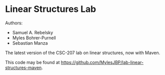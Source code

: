 # Linear Structures Lab

Authors:

* Samuel A. Rebelsky
* Myles Bohrer-Purnell
* Sebastian Manza

The latest version of the CSC-207 lab on linear structures, now with Maven.

This code may be found at <https://github.com/MylesJBP/lab-linear-structures-maven>.


